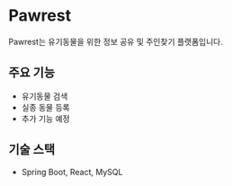 # Pawrest
Pawrest는 유기동물을 위한 정보 공유 및 주인찾기 플랫폼입니다.

## 주요 기능
- 유기동물 검색
- 실종 동물 등록
- 추가 기능 예정

## 기술 스택
- Spring Boot, React, MySQL
